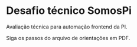 # Desafio técnico SomosPi

Avaliação técnica para automação frontend da PI.

Siga os passos do arquivo de orientações em PDF.
